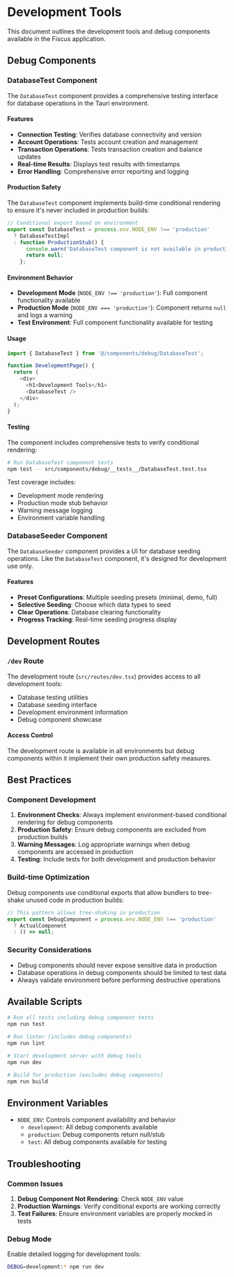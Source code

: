 # Development Tools

This document outlines the development tools and debug components available in the Fiscus application.

## Debug Components

### DatabaseTest Component

The `DatabaseTest` component provides a comprehensive testing interface for database operations in the Tauri environment.

#### Features

- **Connection Testing**: Verifies database connectivity and version
- **Account Operations**: Tests account creation and management
- **Transaction Operations**: Tests transaction creation and balance updates
- **Real-time Results**: Displays test results with timestamps
- **Error Handling**: Comprehensive error reporting and logging

#### Production Safety

The `DatabaseTest` component implements build-time conditional rendering to ensure it's never included in production builds:

```typescript
// Conditional export based on environment
export const DatabaseTest = process.env.NODE_ENV !== 'production' 
  ? DatabaseTestImpl 
  : function ProductionStub() {
      console.warn('DatabaseTest component is not available in production builds');
      return null;
    };
```

#### Environment Behavior

- **Development Mode** (`NODE_ENV !== 'production'`): Full component functionality available
- **Production Mode** (`NODE_ENV === 'production'`): Component returns `null` and logs a warning
- **Test Environment**: Full component functionality available for testing

#### Usage

```typescript
import { DatabaseTest } from '@/components/debug/DatabaseTest';

function DevelopmentPage() {
  return (
    <div>
      <h1>Development Tools</h1>
      <DatabaseTest />
    </div>
  );
}
```

#### Testing

The component includes comprehensive tests to verify conditional rendering:

```bash
# Run DatabaseTest component tests
npm test -- src/components/debug/__tests__/DatabaseTest.test.tsx
```

Test coverage includes:
- Development mode rendering
- Production mode stub behavior
- Warning message logging
- Environment variable handling

### DatabaseSeeder Component

The `DatabaseSeeder` component provides a UI for database seeding operations. Like the `DatabaseTest` component, it's designed for development use only.

#### Features

- **Preset Configurations**: Multiple seeding presets (minimal, demo, full)
- **Selective Seeding**: Choose which data types to seed
- **Clear Operations**: Database clearing functionality
- **Progress Tracking**: Real-time seeding progress display

## Development Routes

### `/dev` Route

The development route (`src/routes/dev.tsx`) provides access to all development tools:

- Database testing utilities
- Database seeding interface
- Development environment information
- Debug component showcase

#### Access Control

The development route is available in all environments but debug components within it implement their own production safety measures.

## Best Practices

### Component Development

1. **Environment Checks**: Always implement environment-based conditional rendering for debug components
2. **Production Safety**: Ensure debug components are excluded from production builds
3. **Warning Messages**: Log appropriate warnings when debug components are accessed in production
4. **Testing**: Include tests for both development and production behavior

### Build-time Optimization

Debug components use conditional exports that allow bundlers to tree-shake unused code in production builds:

```typescript
// This pattern allows tree-shaking in production
export const DebugComponent = process.env.NODE_ENV !== 'production' 
  ? ActualComponent 
  : () => null;
```

### Security Considerations

- Debug components should never expose sensitive data in production
- Database operations in debug components should be limited to test data
- Always validate environment before performing destructive operations

## Available Scripts

```bash
# Run all tests including debug component tests
npm run test

# Run linter (includes debug components)
npm run lint

# Start development server with debug tools
npm run dev

# Build for production (excludes debug components)
npm run build
```

## Environment Variables

- `NODE_ENV`: Controls component availability and behavior
  - `development`: All debug components available
  - `production`: Debug components return null/stub
  - `test`: All debug components available for testing

## Troubleshooting

### Common Issues

1. **Debug Component Not Rendering**: Check `NODE_ENV` value
2. **Production Warnings**: Verify conditional exports are working correctly
3. **Test Failures**: Ensure environment variables are properly mocked in tests

### Debug Mode

Enable detailed logging for development tools:

```bash
DEBUG=development:* npm run dev
```
